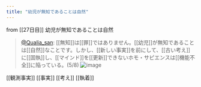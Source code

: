 ```yaml
---
title: "幼児が無知であることは自然"
---
```


from [[27日目]]
幼児が無知であることは自然
> [@Qualia_san](https://twitter.com/Qualia_san/status/1595075227046014979?s=20&t=BlRM29_ajoHECGkFnH_e2A): [[無知]]は[[罪]]ではありません。[[幼児]]が無知であることは[[自然]]なことです。しかし、[[新しい事実]]を前にして、[[古い考え]]に[[固執]]し、[[マインド]]を[[更新]]できないホモ・サピエンスは[[機能不全]]に陥っている。(5/8)
> ![image](https://pbs.twimg.com/media/FiLXVXMUoAESjVF.png)

[[観測事実]]
[[事実]]
[[考え]]
[[執着]]

